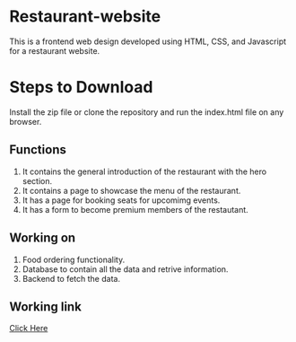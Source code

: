 # Restaurant-website
This is a frontend web design developed using HTML, CSS, and Javascript for a restaurant website.

# Steps to Download
Install the zip file or clone the repository and run the index.html file on any browser.

## Functions
1. It contains the general introduction of the restaurant with the hero section.
2. It contains a page to showcase the menu of the restaurant.
3. It has a page for booking seats for upcomimg events.
4. It has a form to become premium members of the restautant.

## Working on 
1. Food ordering functionality.
2. Database to contain all the data and retrive information.
3. Backend to fetch the data.
   
## Working link
[Click Here](https://themaharaja.netlify.app/)
